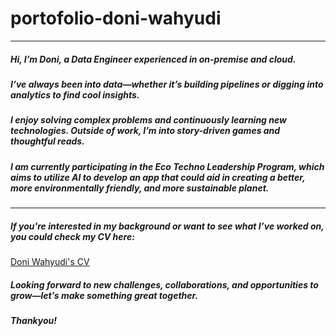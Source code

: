 # portofolio-doni-wahyudi
---
##### Hi, I’m Doni, a Data Engineer experienced in on-premise and cloud. 
##### I’ve always been into data—whether it’s building pipelines or digging into analytics to find cool insights. 
##### I enjoy solving complex problems and continuously learning new technologies. Outside of work, I’m into story-driven games and thoughtful reads. 
##### I am currently participating in the Eco Techno Leadership Program, which aims to utilize AI to develop an app that could aid in creating a better, more environmentally friendly, and more sustainable planet.
---
##### If you're interested in my background or want to see what I’ve worked on, you could check my CV here:
[Doni Wahyudi's CV](https://github.com/doni-wahyudi/portofolio-doni-wahyudi/blob/main/cv-pdf/CV%20Doni%20Wahyudi.pdf)

##### Looking forward to new challenges, collaborations, and opportunities to grow—let’s make something great together.
##### Thankyou!
